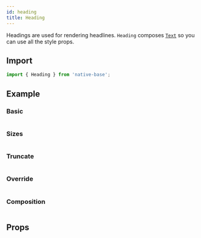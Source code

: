 ```yaml
---
id: heading
title: Heading
---
```


Headings are used for rendering headlines. `Heading` composes [`Text`](text.md) so you can use all the style props.

## Import

```jsx
import { Heading } from 'native-base';
```

## Example

### Basic

```ComponentSnackPlayer path=primitives,Heading,Basic.tsx

```

### Sizes

```ComponentSnackPlayer path=primitives,Heading,Sizes.tsx

```

### Truncate

```ComponentSnackPlayer path=primitives,Heading,Truncate.tsx

```

### Override

```ComponentSnackPlayer path=primitives,Heading,OverridenStyle.tsx

```

### Composition

```ComponentSnackPlayer path=primitives,Heading,Composition.tsx

```

## Props

```ComponentPropTable path=primitives,Heading,index.tsx

```
